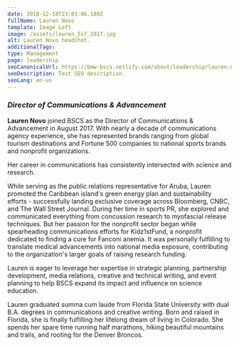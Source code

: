 ```yaml
---
date: 2018-12-18T23:03:06.180Z
fullName: Lauren Novo
template: Image Left
image: /assets/lauren_5x7_2017.jpg
alt: Lauren Novo headshot.
additionalTags:
type: Management
page: leadership
seoCanonicalUrl: https://bmw-bscs.netlify.com/about/leadership/lauren-novo
seoDescription: Test SEO description.
seoLang: en-us
---
```


### *Director of Communications & Advancement*

**Lauren Novo** joined BSCS as the Director of Communications & Advancement in August 2017. With nearly a decade of communications agency experience, she has represented brands ranging from global tourism destinations and Fortune 500 companies to national sports brands and nonprofit organizations.

Her career in communications has consistently intersected with science and research.

While serving as the public relations representative for Aruba, Lauren promoted the Caribbean island's green energy plan and sustainability efforts - successfully landing exclusive coverage across Bloomberg, CNBC, and The Wall Street Journal. During her time in sports PR, she explored and communicated everything from concussion research to myofascial release techniques. But her passion for the nonprofit sector began while spearheading communications efforts for Kidz1stFund, a nonprofit dedicated to finding a cure for Fanconi anemia. It was personally fulfilling to translate medical advancements into national media exposure, contributing to the organization's larger goals of raising research funding.

Lauren is eager to leverage her expertise in strategic planning, partnership development, media relations, creative and technical writing, and event planning to help BSCS expand its impact and influence on science education.

Lauren graduated summa cum laude from Florida State University with dual B.A. degrees in communications and creative writing. Born and raised in Florida, she is finally fulfilling her lifelong dream of living in Colorado. She spends her spare time running half marathons, hiking beautiful mountains and trails, and rooting for the Denver Broncos.
